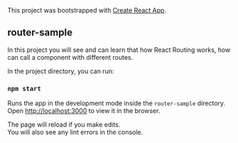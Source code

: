 This project was bootstrapped with [Create React App](https://github.com/facebook/create-react-app).

## router-sample

In this project you will see and can learn that how React Routing works, how can call a component with different routes.

In the project directory, you can run:

### `npm start`

Runs the app in the development mode inside the `router-sample` directory.<br>
Open [http://localhost:3000](http://localhost:3000) to view it in the browser.

The page will reload if you make edits.<br>
You will also see any lint errors in the console.

